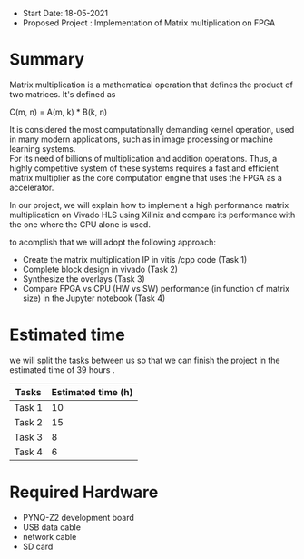 - Start Date: 18-05-2021
- Proposed Project : Implementation of Matrix multiplication on FPGA


# Summary

Matrix multiplication is a mathematical operation that defines the product of two matrices. It's defined as

C(m, n) = A(m, k) * B(k, n)



It is considered the most computationally demanding kernel operation, used in many modern applications, such as in image processing or machine learning systems.  
For its need of billions of multiplication and addition operations. Thus, a highly competitive system of these systems requires a fast and efficient matrix multiplier as the core computation engine that uses the FPGA as a accelerator.

In our project, we will explain how to implement a high performance matrix multiplication on Vivado HLS using Xilinix and compare its performance with the one where the CPU alone is used. 

to acomplish that we will adopt the following approach:

- Create the matrix multiplication IP in vitis /cpp code (Task 1)
- Complete block design in vivado (Task 2)
- Synthesize the overlays (Task 3)
- Compare FPGA vs CPU (HW vs SW) performance (in function of matrix size) in the Jupyter notebook (Task 4)


# Estimated time
we will split the tasks between us so that we can finish the project in the estimated time of 39 hours .

| Tasks         | Estimated time (h) |
| ------------- | ------------------ |
| Task 1        |     10             |
| Task 2        |     15             |
| Task 3        |     8              |
| Task 4        |     6              |


# Required Hardware 
- PYNQ-Z2 development board 
- USB data cable
-  network cable
-  SD card

